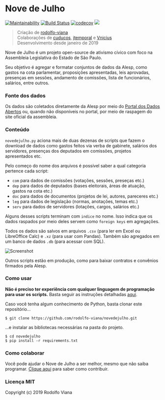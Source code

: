 ﻿# __Nove de Julho__

[![Maintainability](https://img.shields.io/codeclimate/maintainability-percentage/rodolfo-viana/novedejulho.svg)](https://codeclimate.com/github/rodolfo-viana/novedejulho/maintainability)
[![Build Status](https://travis-ci.org/rodolfo-viana/novedejulho.svg?branch=master)](https://travis-ci.org/rodolfo-viana/novedejulho)
[![codecov](https://img.shields.io/codecov/c/github/rodolfo-viana/novedejulho.svg)](https://codecov.io/gh/rodolfo-viana/novedejulho)
![](https://img.shields.io/badge/made%20with-%3C3-red.svg)

> Criação de [rodolfo-viana](https://github.com/rodolfo-viana)<br>
> Colaborações de [cuducos](https://github.com/cuducos), [jtemporal](https://github.com/jtemporal) e [Vnicius](https://github.com/Vnicius)<br>
> Desenvolvimento desde janeiro de 2019

Nove de Julho é um projeto open-source de ativismo cívico com foco na Assembleia Legislativa do Estado de São Paulo.

Seu objetivo é agregar e formatar conjuntos de dados da Alesp, como gastos na cota parlamentar, proposições apresentadas, leis aprovadas, presenças em sessões, andamento de comissões, lista de funcionários, salários, entre outros.

### Fonte dos dados

Os dados são coletados diretamente da Alesp por meio do [Portal dos Dados Abertos](https://www.al.sp.gov.br/dados-abertos/) ou, quando não disponíveis no portal, por meio de raspagem do site oficial da assembleia.

### Conteúdo

`novedejulho.py` aciona mais de duas dezenas de scripts que fazem o download de dados como gastos feitos via verba de gabinete, salários dos servidores, presenças dos deputados em comissões, projetos apresentados etc.

Pelo começo do nome dos arquivos é possível saber a qual categoria pertence cada script:

- `com` para dados de comissões (votações, sessões, preseças etc.)
- `dep` para dados de deputados (bases eleitorais, áreas de atuação, gastos na cota etc.)
- `doc` para dados de documentos (projetos de lei, autores, pareceres etc.)
- `leg` para dados de legislação (normas, anotações, temas etc.)
- `serv` para dados de servidores (lotações, cargos, salários etc.)

Alguns desses scripts terminam com `indice` no nome. Isso indica que os dados raspados por meio deles servem como `foreign keys` em agregações.

Todos os dados são salvos em arquivos `.csv` (para ler em Excel ou LibreOffice Calc) e `.xz` (para usar com Pandas). Também são agregados em um banco de dados `.db` (para acessar com SQL).

![Screenshot](https://i.imgur.com/GZlaKuJ.png)

Outros scripts estão em produção, como para baixar contratos e convênios firmados pela Alesp.

### Como usar

__Não é preciso ter experiência com qualquer linguagem de programação para usar os scripts.__ Basta seguir as instruções detalhadas [aqui](https://github.com/rodolfo-viana/novedejulho/blob/master/MANUAL_DE_USO.md).

Caso você tenha algum conhecimento de Python, basta clonar este repositório...

```
$ git clone https://github.com/rodolfo-viana/novedejulho.git
```

...e instalar as bibliotecas necessárias na pasta do projeto.

```
$ cd novedejulho
$ pip install -r requirements.txt
```

### Como colaborar

Você pode ajudar o Nove de Julho a ser melhor, mesmo que não saiba programar. [Clique aqui](https://github.com/rodolfo-viana/novedejulho/blob/master/CONTRIBUTING.md) para saber como contribuir.

### Licença MIT

Copyright (c) 2019 Rodolfo Viana
